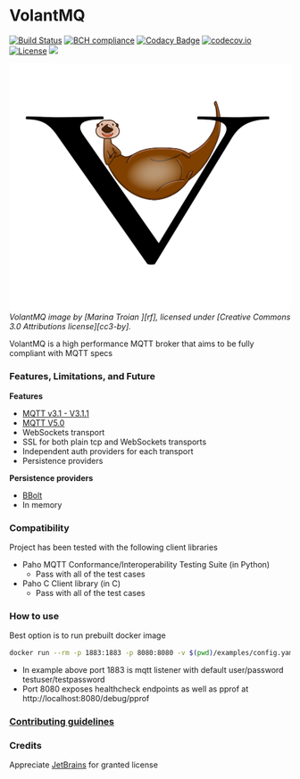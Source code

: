 VolantMQ
=======

[![Build Status](https://travis-ci.org/VolantMQ/volantmq.svg?branch=master)](https://travis-ci.org/VolantMQ/volantmq)
[![BCH compliance](https://bettercodehub.com/edge/badge/VolantMQ/volantmq?branch=master)](https://bettercodehub.com/)
[![Codacy Badge](https://api.codacy.com/project/badge/Grade/1a43f2f6e0534fd180d0a1b0b8c93614)](https://www.codacy.com/app/VolantMQ/volantmq?utm_source=github.com&amp;utm_medium=referral&amp;utm_content=VolantMQ/volantmq&amp;utm_campaign=Badge_Grade)
[![codecov.io](https://codecov.io/gh/VolantMQ/volantmq/coverage.svg?branch=master)](https://codecov.io/gh/VolantMQ/volantmq?branch=master)
[![License](https://img.shields.io/badge/License-Apache%202.0-blue.svg)](https://opensource.org/licenses/Apache-2.0)
<a href="https://jetbrains.com/go"> <img src="https://raw.githubusercontent.com/VolantMQ/volantmq/master/3rd-party/logo/jetbrains/logo-text.svg?sanitize=true" width="120"/></a>

![VolantMQ image](doc/images/logo-2.svg)
*VolantMQ image by [Marina Troian ][rf], licensed under [Creative Commons 3.0 Attributions license][cc3-by].*

VolantMQ is a high performance MQTT broker that aims to be fully compliant with MQTT specs

### Features, Limitations, and Future

**Features**
* [MQTT v3.1 - V3.1.1](http://docs.oasis-open.org/mqtt/mqtt/v3.1.1/os/mqtt-v3.1.1-os.html)
* [MQTT V5.0](http://docs.oasis-open.org/mqtt/mqtt/v5.0/mqtt-v5.0.html)
* WebSockets transport
* SSL for both plain tcp and WebSockets transports
* Independent auth providers for each transport
* Persistence providers

**Persistence providers**
* [BBolt](https://github.com/coreos/bbolt)
* In memory

### Compatibility

Project has been tested with the following client libraries
* Paho MQTT Conformance/Interoperability Testing Suite (in Python)
  * Pass with all of the test cases
* Paho C Client library (in C)
  * Pass with all of the test cases

### How to use
Best option is to run prebuilt docker image
```bash
docker run --rm -p 1883:1883 -p 8080:8080 -v $(pwd)/examples/config.yaml:/etc/volantmq/config.yaml --env VOLANTMQ_CONFIG=/etc/volantmq/config.yaml volantmq/volantmq
```

- In example above port 1883 is mqtt listener with default user/password testuser/testpassword
- Port 8080 exposes healthcheck endpoints as well as pprof at http://localhost:8080/debug/pprof

#### 
### [Contributing guidelines](https://github.com/volantmq/volantmq/blob/master/CONTRIBUTING.md)

### Credits
Appreciate [JetBrains](https://jetbrains.com) for granted license
